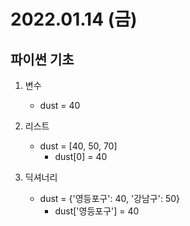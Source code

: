 # 2022.01.14 (금)



## 파이썬 기초

1. 변수
   - dust = 40

2. 리스트
   - dust = [40, 50, 70]
     - dust[0] = 40

3. 딕셔너리
   - dust = {'영등포구': 40, '강남구': 50}
     - dust['영등포구'] = 40

